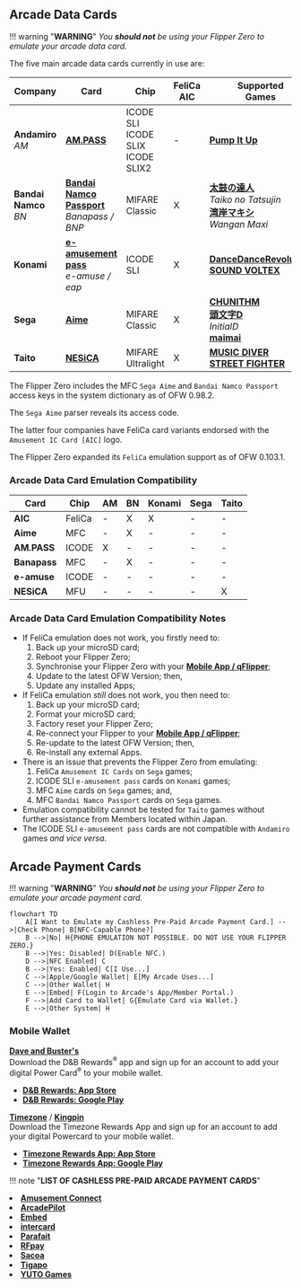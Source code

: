 ## Arcade Data Cards
!!! warning "**WARNING**"
    *You __should not__ be using your Flipper Zero to emulate your arcade data card.*

The five main arcade data cards currently in use are:

| Company | Card | Chip | FeliCa<br>AIC | Supported<br>Games |
| ----------- | ---------- | ------------ | ----------- | ----------- |
| **Andamiro**<br>*AM* | [**AM.PASS**](https://am-pass.net/) | ICODE SLI<br>ICODE SLIX<br>ICODE SLIX2 | - | [**Pump It Up**](https://piugame.com/) |
| **Bandai Namco**<br>*BN* | [**Bandai Namco Passport**](https://banapass.net/setlocale/en/)<br>*Banapass / BNP* | MIFARE Classic | X | [**太鼓の達人**](https://donderhiroba.jp/login.php)<br>*Taiko no Tatsujin*<br>[**湾岸マキシ**](https://wanganmaxi-official.com/wanganmaxi6rr/en/)<br>*Wangan Maxi* |
| **Konami** | [**e-amusement pass**](https://p.eagate.573.jp/index.html)<br>*e-amuse / eap*| ICODE SLI | X | [**DanceDanceRevolution**](https://p.eagate.573.jp/game/ddr/ddrworld/top/index.html)<br>[**SOUND VOLTEX**](https://p.eagate.573.jp/game/sdvx/vi/) |
| **Sega** | [**Aime**](https://my-aime.net/en/) | MIFARE Classic | X | [**CHUNITHM**](https://chunithm.sega.com)<br>[**頭文字D**](https://initiald.sega.jp/inidac/)<br>*InitialD*<br>[**maimai**](https://maimai.sega.com/) |
| **Taito** | [**NESiCA**](https://nesica.net/) | MIFARE Ultralight | X | [**MUSIC DIVER**](https://musicdiver.jp/index.html)<br>[**STREET FIGHTER**](https://sf6ta.jp/) |

The Flipper Zero includes the MFC `Sega Aime` and `Bandai Namco Passport` access keys in the system dictionary as of OFW 0.98.2.

The `Sega Aime` parser reveals its access code.

The latter four companies have FeliCa card variants endorsed with the `Amusement IC Card [AIC]` logo.

The Flipper Zero expanded its `FeliCa` emulation support as of OFW 0.103.1.

### Arcade Data Card Emulation Compatibility
| Card         | Chip   | AM | BN | Konami | Sega | Taito |
| ------------ | ------ | -- | -- | ------ | ---- | ----- |
| **AIC**      | FeliCa | -  | X  | X      | -    | -     | 
| **Aime**     | MFC    | -  | X  | -      | -    | -     |
| **AM.PASS**  | ICODE  | X  | -  | -      | -    | -     |  
| **Banapass** | MFC    | -  | X  | -      | -    | -     |
| **e-amuse**  | ICODE  | -  | -  | -      | -    | -     |
| **NESiCA**   | MFU    | -  | -  | -      | -    | X     |

### Arcade Data Card Emulation Compatibility Notes
- If FeliCa emulation does not work, you firstly need to:
    1. Back up your microSD card;
    1. Reboot your Flipper Zero;
    1. Synchronise your Flipper Zero with your [**Mobile App / qFlipper**](https://flipperzero.one/update);
    1. Update to the latest OFW Version; then,
    1. Update any installed Apps;
- If FeliCa emulation *still* does not work, you then need to:       
    1. Back up your microSD card;
    1. Format your microSD card;
    1. Factory reset your Flipper Zero;
    1. Re-connect your Flipper to your [**Mobile App / qFlipper**](https://flipperzero.one/update);
    1. Re-update to the latest OFW Version; then,
    1. Re-install any external Apps.
- There is an issue that prevents the Flipper Zero from emulating:
    1. FeliCa `Amusement IC Cards` on `Sega` games;
    1. ICODE SLI `e-amusement pass` cards on `Konami` games;
    1. MFC `Aime` cards on `Sega` games; and,
    1. MFC `Bandai Namco Passport` cards on `Sega` games.
- Emulation compatibility cannot be tested for `Taito` games without further assistance from Members located within Japan.
- The ICODE SLI `e-amusement pass` cards are not compatible with `Andamiro` games *and vice versa*.

## Arcade Payment Cards
!!! warning "**WARNING**"
    *You __should not__ be using your Flipper Zero to emulate your arcade payment card.*
``` mermaid
flowchart TD
    A[I Want to Emulate my Cashless Pre-Paid Arcade Payment Card.] -->|Check Phone| B[NFC-Capable Phone?]
    B -->|No| H{PHONE EMULATION NOT POSSIBLE. DO NOT USE YOUR FLIPPER ZERO.}
    B -->|Yes: Disabled| D(Enable NFC.)
    D -->|NFC Enabled| C
    B -->|Yes: Enabled| C[I Use...]
    C -->|Apple/Google Wallet| E[My Arcade Uses...]
    C -->|Other Wallet| H
    E -->|Embed| F(Login to Arcade's App/Member Portal.)
    F -->|Add Card to Wallet| G{Emulate Card via Wallet.}
    E -->|Other System| H
```

### Mobile Wallet
[**Dave and Buster's**](https://www.daveandbusters.com/us/en/rewards)<br>Download the D&B Rewards<sup>®️</sup> app and sign up for an account to add your digital Power Card<sup>®️</sup> to your mobile wallet.<br>
- [**D&B Rewards: App Store**](https://apps.apple.com/us/app/d-b-rewards/id1465097956)
- [**D&B Rewards: Google Play**](https://play.google.com/store/apps/details?id=com.DB.playinstore)


[**Timezone**](https://portal.timezonegames.com/) / [**Kingpin**](https://portal.kingpinplay.com)<br>Download the Timezone Rewards App and sign up for an account to add your digital Powercard to your mobile wallet.
- [**Timezone Rewards App: App Store**](https://apps.apple.com/au/app/timezone-fun-app/id1571103348)
- [**Timezone Rewards App: Google Play**](https://play.google.com/store/apps/details?id=com.teegloyalty.timezone)

!!! note "**LIST OF CASHLESS PRE-PAID ARCADE PAYMENT CARDS**"
    <li>[**Amusement Connect**](https://amusementconnect.com)</li><li>[**ArcadePilot**](https://arcade-pilot.de/en/)</li><li>[**Embed**](https://www.embedcard.com/en/)</li><li>[**intercard**](https://www.intercardinc.com)</li><li>[**Parafait**](https://parafait.com)</li><li>[**RFpay**](https://rfpay.org)</li><li>[**Sacoa**](https://sacoacard.com)</li><li>[**Tigapo**](https://tigapo.nayax.com)</li><li>[**YUTO Games**](https://www.yutogames.com/card-system/)</li>
